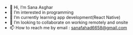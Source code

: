 - 👋 Hi, I’m Sana Asghar
- 👀 I’m interested in programming
- 🌱 I’m currently learning app development(React Native)
- 💞️ I’m looking to collaborate on working remotely and onsite
- 📫 How to reach me by email : sanafahad6658@gmail.com
